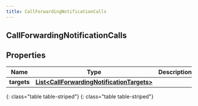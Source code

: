 ```yaml
---
title: CallForwardingNotificationCalls
---
```

## CallForwardingNotificationCalls


## Properties

| Name | Type | Description | Notes |
| ------------ | ------------- | ------------- | ------------- |
| **targets** | [**List&lt;CallForwardingNotificationTargets&gt;**](CallForwardingNotificationTargets.html) |  |  [optional] |
{: class="table table-striped"}
{: class="table table-striped"}


